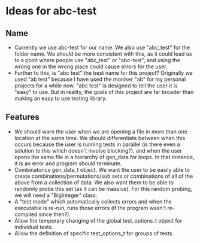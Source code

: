 # Ideas for abc-test #

## Name ##
- Currently we use abc-test for our name. We also use "abc_test" for the folder name. We should be more consistent with this, as it could lead us to a point where people use "abc_test" or "abc-test", and using the wrong one in the wrong place could cause errors for the user.
- Further to this, is "abc test" the best name for this project? Originally we used "ab test" because I have used the moniker "ab" for my personal projects for a while now. "abc test" is designed to tell the user it is "easy" to use. But in reality, the goals of this project are far broader than making an easy to use testing library.

## Features ##
- We should warn the user when we are opening a file in more than one location at the same time. We should differentiate between when this occurs because the user is running tests in parallel (is there even a solution to this which doesn't involve blocking?), and when the user opens the same file in a hierarchy of gen_data for loops. In that instance, it is an error and program should terminate. 
- Combinatorics gen_data_t object. We want the user to be easily able to create combinations/permutations/sub sets or combinations of all of the above from a collection of data. We also want them to be able to randomly probe this set (as it can be massive). For this random probing, we will need a "BigInteger" class.
- A "test mode" which automatically collects errors and when the executable is re-run, runs those errors (if the program wasn't re-compiled since then?).
- Allow the temporary changing of the global test_options_t object for individual tests. 
- Allow the definition of specific test_options_t for groups of tests.